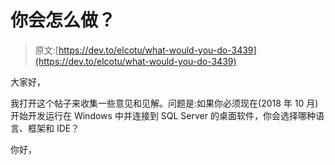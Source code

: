 # 你会怎么做？

> 原文:[https://dev.to/elcotu/what-would-you-do-3439](https://dev.to/elcotu/what-would-you-do-3439)

大家好，

我打开这个帖子来收集一些意见和见解。问题是:如果你必须现在(2018 年 10 月)开始开发运行在 Windows 中并连接到 SQL Server 的桌面软件，你会选择哪种语言、框架和 IDE？

你好，